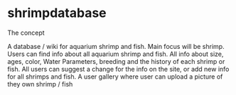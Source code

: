 # shrimpdatabase

The concept

A database / wiki for aquarium shrimp and fish. Main focus will be shrimp.
Users can find info about all aquarium shrimp and fish. 
All info about size, ages, color, Water Parameters, breeding and the history of each shrimp or fish. 
All users can suggest a change for the info on the site, or add new info for all shrimps and fish. 
A user gallery where user can upload a picture of they own shrimp / fish
